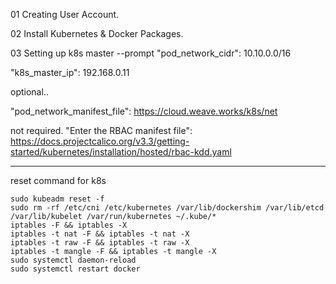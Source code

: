 01 Creating User Account.

02 Install Kubernetes & Docker Packages.

03 Setting up k8s master
--prompt
"pod_network_cidr": 10.10.0.0/16

"k8s_master_ip": 192.168.0.11

optional..

"pod_network_manifest_file": https://cloud.weave.works/k8s/net

not required.
"Enter the RBAC manifest file": https://docs.projectcalico.org/v3.3/getting-started/kubernetes/installation/hosted/rbac-kdd.yaml


---
reset command for k8s
```
sudo kubeadm reset -f
sudo rm -rf /etc/cni /etc/kubernetes /var/lib/dockershim /var/lib/etcd /var/lib/kubelet /var/run/kubernetes ~/.kube/*
iptables -F && iptables -X
iptables -t nat -F && iptables -t nat -X
iptables -t raw -F && iptables -t raw -X
iptables -t mangle -F && iptables -t mangle -X
sudo systemctl daemon-reload
sudo systemctl restart docker
```